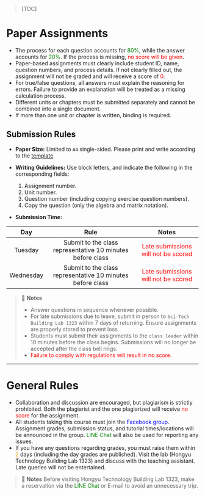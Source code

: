 >[TOC]

# Paper Assignments
* The process for each question accounts for <font color=green>80%</font>, while the answer accounts for <font color=green>20%</font>. If the process is missing, <font color=red>no score will be given</font>.
* Paper-based assignments must clearly include student ID, name, question numbers, and process details. If not clearly filled out, the assignment will not be graded and will receive a score of <font color=red>0</font>.
* For true/false questions, all answers must explain the reasoning for errors. Failure to provide an explanation will be treated as a missing calculation process.
* Different units or chapters must be submitted separately and cannot be combined into a single document.
* If more than one unit or chapter is written, binding is required.

## Submission Rules
* **Paper Size:** Limited to `A4` single-sided. Please print and write according to the [template](https://github.com/Yucheng0208/NTUT-Linear-Algebra-Course-TAs-Sample-Code/tree/main/113-2/Assignments_Sample).
* **Writing Guidelines:** Use block letters, and indicate the following in the corresponding fields:
    1. Assignment number.
    2. Unit number.
    3. Question number (including copying exercise question numbers).
    4. Copy the question (only the algebra and matrix notation).

* **Submission Time:**

| Day       | Rule                                         | Notes                               |
| :-------: | :-----------------------------------------: | :---------------------------------: |
| Tuesday   | Submit to the class representative 10 minutes before class | <font color=red>Late submissions will not be scored</font> |
| Wednesday | Submit to the class representative 10 minutes before class | <font color=red>Late submissions will not be scored</font> |

> :loudspeaker: **Notes**
> * Answer questions in sequence whenever possible.
> * For late submissions due to leave, submit in person to `Sci-Tech Building Lab 1323` within 7 days of returning. Ensure assignments are properly stored to prevent loss.
> * Students must submit their assignments to the `class leader` within 10 minutes before the class begins. Submissions will no longer be accepted after the class bell rings.
> * <font color=red>Failure to comply with regulations will result in no score.</font>

<!--

---

# Programming Assignments
* **Functionality execution** accounts for <font color=green>80%</font>, and **documentation** accounts for <font color=green>20%</font>. Missing comments will result in <font color=red>no score</font>.
* Programming assignments must include both the source code and documentation. Missing documentation will result in a <font color=orange>50%</font> penalty, while missing source code will result in a score of <font color=red>0</font>.

## Submission Format
1. Compress the `source code`, `documentation`, and (for Python) `requirements.txt` into a single `.zip` file.
2. Name the zip file using the following convention: `{AssignmentName}_{YourName}.zip`. Example: `PA1_Shih-HsuanYang.zip`.

> :loudspeaker: **Notes**
> * The documentation must include instructions on how to execute the code, execution steps, and results.
> * Do not use `.rar`, `.7z`, `.tar`, or other compression formats.
> * For any questions, contact [Yu-Cheng Chang](https://hackmd.io/@Yucheng208/NTUT-Linear-Algebra/%2FH1kAnwzv1x#Yu-Cheng-Chang).
> * <font color=red>Failure to comply with regulations will result in no score.</font>
-->

---

# General Rules
* Collaboration and discussion are encouraged, but plagiarism is strictly prohibited. Both the plagiarist and the one plagiarized will receive <font color=red>no score</font> for the assignment.
* All students taking this course must join the <font color=blue>Facebook group</font>. Assignment grades, submission status, and tutorial times/locations will be announced in the group. <font color=green>LINE Chat</font> will also be used for reporting any issues.
* If you have any questions regarding grades, you must raise them within <font color=orange>2</font> days (including the day grades are published). Visit the lab (Hongyu Technology Building Lab 1323) and discuss with the teaching assistant. Late queries will not be entertained.

> :loudspeaker: **Notes**
> Before visiting Hongyu Technology Building Lab 1323, make a reservation via the <font color=green>LINE Chat</font> or E-mail to avoid an unnecessary trip.
